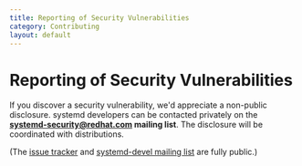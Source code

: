 ```yaml
---
title: Reporting of Security Vulnerabilities
category: Contributing
layout: default
---
```


# Reporting of Security Vulnerabilities

If you discover a security vulnerability, we'd appreciate a non-public disclosure. systemd developers can be contacted privately on the **[systemd-security@redhat.com](mailto:systemd-security@redhat.com) mailing list**. The disclosure will be coordinated with distributions.

(The [issue tracker](https://github.com/systemd/systemd/issues) and [systemd-devel mailing list](https://lists.freedesktop.org/mailman/listinfo/systemd-devel) are fully public.)
